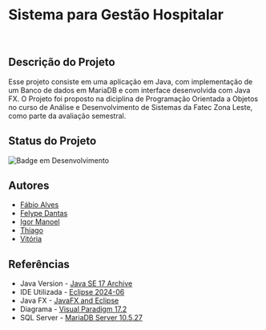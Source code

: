 # **Sistema para Gestão Hospitalar**
<br>

## **Descrição do Projeto**

Esse projeto consiste em uma aplicação em Java, com implementação de um Banco de dados em MariaDB e com interface desenvolvida com Java FX. O Projeto foi proposto na diciplina de Programação Orientada a Objetos no curso de Análise e Desenvolvimento de Sistemas da Fatec Zona Leste, como parte da avaliação semestral.

## **Status do Projeto** 
![Badge em Desenvolvimento](http://img.shields.io/static/v1?label=STATUS&message=EM%20DESENVOLVIMENTO&color=GREEN&style=for-the-badge)

## **Autores**
- [Fábio Alves]()
- [Felype Dantas](https://github.com/FelypeDantas)
- [Igor Manoel](https://github.com/igormanoels)
- [Thiago](https://github.com/thiagosilvaantenor)
- [Vitória](https://github.com/vitoria2469) 

## **Referências**
- Java Version - [Java SE 17 Archive](https://www.oracle.com/java/technologies/javase/jdk17-archive-downloads.html)
- IDE Utilizada - [Eclipse 2024-06](https://eclipseide.org/)
- Java FX - [JavaFX and Eclipse](https://openjfx.io/openjfx-docs/#introduction)
- Diagrama - [Visual Paradigm 17.2](https://www.drawio.com/)
- SQL Server - [MariaDB Server 10.5.27](https://mariadb.org/download/?t=mariadb&p=mariadb&r=10.5.27&os=windows&cpu=x86_64&pkg=msi&mirror=fder)

